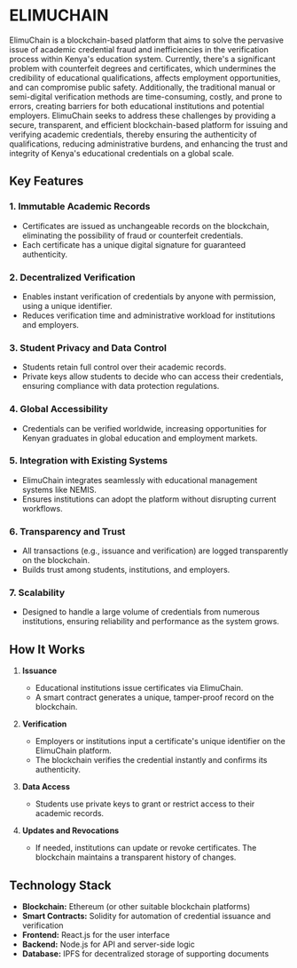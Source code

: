 # ELIMUCHAIN

ElimuChain is a blockchain-based platform that aims to solve the pervasive issue of academic credential fraud and inefficiencies in the verification process within Kenya's education system. Currently, there's a significant problem with counterfeit degrees and certificates, which undermines the credibility of educational qualifications, affects employment opportunities, and can compromise public safety. Additionally, the traditional manual or semi-digital verification methods are time-consuming, costly, and prone to errors, creating barriers for both educational institutions and potential employers. ElimuChain seeks to address these challenges by providing a secure, transparent, and efficient blockchain-based platform for issuing and verifying academic credentials, thereby ensuring the authenticity of qualifications, reducing administrative burdens, and enhancing the trust and integrity of Kenya's educational credentials on a global scale.

## Key Features

### 1. **Immutable Academic Records**
- Certificates are issued as unchangeable records on the blockchain, eliminating the possibility of fraud or counterfeit credentials.
- Each certificate has a unique digital signature for guaranteed authenticity.

### 2. **Decentralized Verification**
- Enables instant verification of credentials by anyone with permission, using a unique identifier.
- Reduces verification time and administrative workload for institutions and employers.

### 3. **Student Privacy and Data Control**
- Students retain full control over their academic records.
- Private keys allow students to decide who can access their credentials, ensuring compliance with data protection regulations.

### 4. **Global Accessibility**
- Credentials can be verified worldwide, increasing opportunities for Kenyan graduates in global education and employment markets.

### 5. **Integration with Existing Systems**
- ElimuChain integrates seamlessly with educational management systems like NEMIS.
- Ensures institutions can adopt the platform without disrupting current workflows.

### 6. **Transparency and Trust**
- All transactions (e.g., issuance and verification) are logged transparently on the blockchain.
- Builds trust among students, institutions, and employers.

### 7. **Scalability**
- Designed to handle a large volume of credentials from numerous institutions, ensuring reliability and performance as the system grows.

## How It Works

1. **Issuance**
   - Educational institutions issue certificates via ElimuChain.
   - A smart contract generates a unique, tamper-proof record on the blockchain.

2. **Verification**
   - Employers or institutions input a certificate's unique identifier on the ElimuChain platform.
   - The blockchain verifies the credential instantly and confirms its authenticity.

3. **Data Access**
   - Students use private keys to grant or restrict access to their academic records.

4. **Updates and Revocations**
   - If needed, institutions can update or revoke certificates. The blockchain maintains a transparent history of changes.

## Technology Stack
- **Blockchain:** Ethereum (or other suitable blockchain platforms)
- **Smart Contracts:** Solidity for automation of credential issuance and verification
- **Frontend:** React.js for the user interface
- **Backend:** Node.js for API and server-side logic
- **Database:** IPFS for decentralized storage of supporting documents

